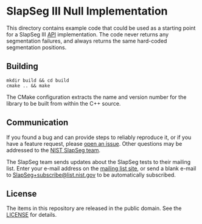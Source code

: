 SlapSeg III Null Implementation
===============================

This directory contains example code that could be used as a starting point for
a SlapSeg III [API] implementation. The code never returns any segmentation
failures, and always returns the same hard-coded segmentation positions.

Building
--------
```
mkdir build && cd build
cmake .. && make
```

The CMake configuration extracts the name and version number for the library to
be built from within the C++ source.

Communication
-------------
If you found a bug and can provide steps to reliably reproduce it, or if you
have a feature request, please [open an issue]. Other questions may be addressed
to the [NIST SlapSeg team].

The SlapSeg team sends updates about the SlapSeg tests to their mailing list.
Enter your e-mail address on the [mailing list site], or send a blank e-mail to
SlapSeg+subscribe@list.nist.gov to be automatically subscribed.

License
-------
The items in this repository are released in the public domain. See the
[LICENSE] for details.

[API]: https://pages.nist.gov/slapseg/doc/slapsegiii/api/
[`libslapsegiii`]: https://github.com/usnistgov/slapseg/blob/master/slapsegiii/libslapsegiii
[NIST SlapSeg team]: mailto:slapseg@nist.gov
[open an issue]: https://github.com/usnistgov/slapseg/issues
[mailing list site]: https://groups.google.com/a/list.nist.gov/forum/#!forum/slapseg/join
[LICENSE]: https://github.com/usnistgov/slapseg/blob/master/LICENSE.md
